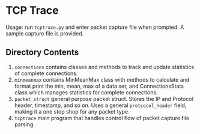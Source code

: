 # TCP Trace

Usage: run `tcptrace.py` and enter packet capture file when prompted. A sample capture file is provided.

## Directory Contents
1. `connections` contains classes and methods to track and update statistics of complete connections. 
2. `minmeanmax` contains MinMeanMax class with methods to calculate and format print the min, mean, max of a data set, and ConnectionsStats class which manages statistics for complete connections.  
3. `packet_struct` general purpose packet struct. Stores the IP and Protocol header, timestamp, and so on. Uses a general `protcocol_header` field, making it a one stop shop for any packet type.
4. `tcptrace` main program that handles control flow of packet capture file parsing. 
